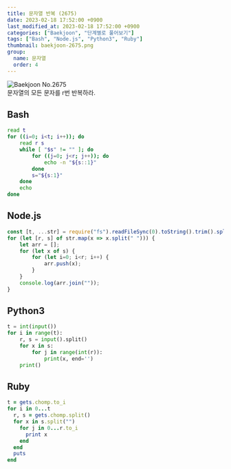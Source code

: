 ```yaml
---
title: 문자열 반복 (2675)
date: 2023-02-18 17:52:00 +0900
last_modified_at: 2023-02-18 17:52:00 +0900
categories: ["Baekjoon", "단계별로 풀어보기"]
tags: ["Bash", "Node.js", "Python3", "Ruby"]
thumbnail: baekjoon-2675.png
group:
  name: 문자열
  order: 4
---
```


![Baekjoon No.2675](baekjoon-2675.png)  
문자열의 모든 문자를 r번 반복하라.

## Bash
```bash
read t
for ((i=0; i<t; i++)); do
	read r s
	while [ "$s" != "" ]; do
		for ((j=0; j<r; j++)); do
			echo -n "${s::1}"
		done
		s="${s:1}"
	done
	echo
done
```

## Node.js
```javascript
const [t, ...str] = require("fs").readFileSync(0).toString().trim().split("\n");
for (let [r, s] of str.map(x => x.split(" "))) {
	let arr = [];
	for (let x of s) {
		for (let i=0; i<r; i++) {
			arr.push(x);
		}
	}
	console.log(arr.join(""));
}
```

## Python3
```python
t = int(input())
for i in range(t):
    r, s = input().split()
    for x in s:
        for j in range(int(r)):
            print(x, end='')
    print()
```

## Ruby
```ruby
t = gets.chomp.to_i
for i in 0...t
  r, s = gets.chomp.split()
  for x in s.split("")
    for j in 0...r.to_i
      print x
    end
  end
  puts
end
```
